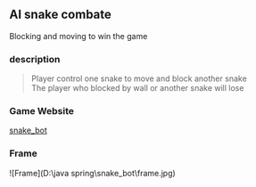 ## AI snake combate
Blocking and moving to win the game
### description
>Player control one snake to move and block another snake  
>The player who blocked by wall or another snake will lose
### Game Website 
[snake_bot](https://app3938.acapp.acwing.com.cn/)

### Frame

![Frame](D:\java spring\snake_bot\frame.jpg)

